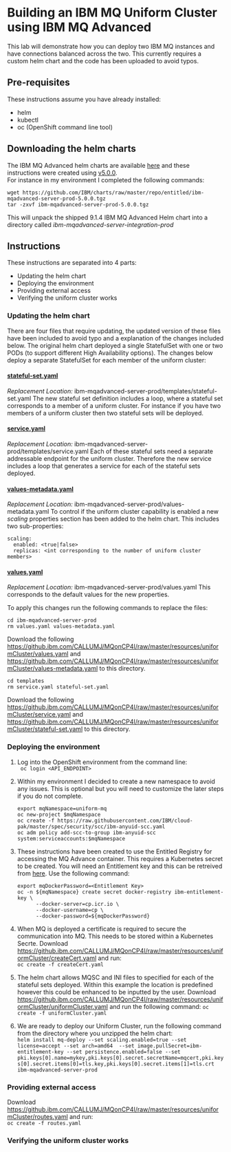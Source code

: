 # Building an IBM MQ Uniform Cluster using IBM MQ Advanced 

This lab will demonstrate how you can deploy two IBM MQ instances and have connections balanced across the two. 
This currently requires a custom helm chart and the code has been uploaded to avoid typos.

## Pre-requisites
These instructions assume you have already installed:
* helm 
* kubectl
* oc (OpenShift command line tool)

## Downloading the helm charts
The IBM MQ Advanced helm charts are available [here](https://github.com/IBM/charts/blob/master/repo/entitled) and these instructions were created using [v5.0.0](https://github.com/IBM/charts/blob/master/repo/entitled/ibm-mqadvanced-server-integration-prod-5.0.0.tgz).     
For instance in my environment I completed the following commands:
```
wget https://github.com/IBM/charts/raw/master/repo/entitled/ibm-mqadvanced-server-prod-5.0.0.tgz
tar -zxvf ibm-mqadvanced-server-prod-5.0.0.tgz
```       
This will unpack the shipped 9.1.4 IBM MQ Advanced Helm chart into a directory called *ibm-mqadvanced-server-integration-prod*   

## Instructions
These instructions are separated into 4 parts:
* Updating the helm chart
* Deploying the environment
* Providing external access
* Verifying the uniform cluster works

### Updating the helm chart
There are four files that require updating, the updated version of these files have been included to avoid typo and a explanation of the changes included below. The original helm chart deployed a single StatefulSet with one or two PODs (to support different High Availability options). The changes below deploy a separate StatefulSet for each member of the uniform cluster:

#### [stateful-set.yaml](https://github.ibm.com/CALLUMJ/MQonCP4I/blob/master/resources/uniformCluster/stateful-set.yaml)
*Replacement Location:* ibm-mqadvanced-server-prod/templates/stateful-set.yaml
The new stateful set definition includes a loop, where a stateful set corresponds to a member of a uniform cluster. 
For instance if you have two members of a uniform cluster then two stateful sets will be deployed.

#### [service.yaml](https://github.ibm.com/CALLUMJ/MQonCP4I/blob/master/resources/uniformCluster/service.yaml)
*Replacement Location:* ibm-mqadvanced-server-prod/templates/service.yaml
Each of these stateful sets need a separate addressable endpoint for the uniform cluster. 
Therefore the new service includes a loop that generates a service for each of the stateful sets deployed.


#### [values-metadata.yaml](https://github.ibm.com/CALLUMJ/MQonCP4I/blob/master/resources/uniformCluster/values-metadata.yaml)
*Replacement Location:* ibm-mqadvanced-server-prod/values-metadata.yaml
To control if the uniform cluster capability is enabled a new *scaling* properties section has been added to the helm chart. This includes two sub-properties:

```
scaling:
  enabled: <true|false>
  replicas: <int corresponding to the number of uniform cluster members>
```

#### [values.yaml](https://github.ibm.com/CALLUMJ/MQonCP4I/blob/master/resources/uniformCluster/values.yaml)
*Replacement Location:* ibm-mqadvanced-server-prod/values.yaml
This corresponds to the default values for the new properties.

To apply this changes run the following commands to replace the files:
```
cd ibm-mqadvanced-server-prod
rm values.yaml values-metadata.yaml
```
Download the following https://github.ibm.com/CALLUMJ/MQonCP4I/raw/master/resources/uniformCluster/values.yaml
and https://github.ibm.com/CALLUMJ/MQonCP4I/raw/master/resources/uniformCluster/values-metadata.yaml to this directory.

```
cd templates
rm service.yaml stateful-set.yaml
```
Download the following https://github.ibm.com/CALLUMJ/MQonCP4I/raw/master/resources/uniformCluster/service.yaml and
 https://github.ibm.com/CALLUMJ/MQonCP4I/raw/master/resources/uniformCluster/stateful-set.yaml to this directory.

### Deploying the environment
1. Log into the OpenShift environment from the command line:     
   ``` oc login <API_ENDPOINT>```
1. Within my environment I decided to create a new namespace to avoid any issues. This is optional but you will need to customize the later steps if you do not complete.
   ```
   export mqNamespace=uniform-mq
   oc new-project $mqNamespace
   oc create -f https://raw.githubusercontent.com/IBM/cloud-pak/master/spec/security/scc/ibm-anyuid-scc.yaml
   oc adm policy add-scc-to-group ibm-anyuid-scc system:serviceaccounts:$mqNamespace
   ```
1. These instructions have been created to use the Entitled Registry for accessing the MQ Advance container. 
This requires a Kubernetes secret to be created. You will need an Entitlement key and this can be retreived from [here](https://myibm.ibm.com/products-services/containerlibrary). Use the following command:     
   ```
   export mqDockerPassword=<Entitlement Key>
   oc -n ${mqNamespace} create secret docker-registry ibm-entitlement-key \
         --docker-server=cp.icr.io \
         --docker-username=cp \
         --docker-password=${mqDockerPassword}
   ```
1. When MQ is deployed a certificate is required to secure the communication into MQ. This needs to be stored within a Kubernetes Secrte. Download https://github.ibm.com/CALLUMJ/MQonCP4I/raw/master/resources/uniformCluster/createCert.yaml and run:      
   ```oc create -f createCert.yaml```
1. The helm chart allows MQSC and INI files to specified for each of the stateful sets deployed. Within this example the location is predefined however this could be enhanced to be inputted by the user. Download https://github.ibm.com/CALLUMJ/MQonCP4I/raw/master/resources/uniformCluster/uniformCluster.yaml and run the following command:
```oc create -f uniformCluster.yaml```

1. We are ready to deploy our Uniform Cluster, run the following command from the directory where you unzipped the helm chart:       
   ```helm install mq-deploy --set scaling.enabled=true --set license=accept --set arch=amd64  --set image.pullSecret=ibm-entitlement-key --set persistence.enabled=false --set pki.keys[0].name=mykey,pki.keys[0].secret.secretName=mqcert,pki.keys[0].secret.items[0]=tls.key,pki.keys[0].secret.items[1]=tls.crt ibm-mqadvanced-server-prod```


### Providing external access
Download https://github.ibm.com/CALLUMJ/MQonCP4I/raw/master/resources/uniformCluster/routes.yaml and run:      
   ```oc create -f routes.yaml```

### Verifying the uniform cluster works



